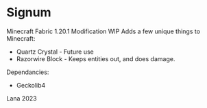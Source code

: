 # Signum
Minecraft Fabric 1.20.1 Modification
 WIP
Adds a few unique things to Minecraft:

- Quartz Crystal - Future use
- Razorwire Block - Keeps entities out, and does damage.



Dependancies:
- Geckolib4



Lana
2023




